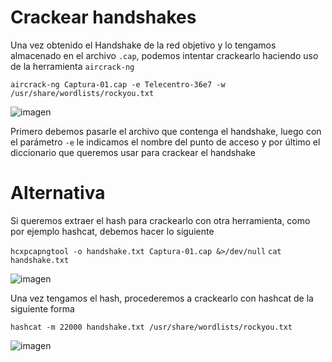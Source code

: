# Crackear handshakes

Una vez obtenido el Handshake de la red objetivo y lo tengamos almacenado en el archivo `.cap`, podemos intentar crackearlo haciendo uso de la herramienta `aircrack-ng`

`aircrack-ng Captura-01.cap -e Telecentro-36e7 -w /usr/share/wordlists/rockyou.txt`

![imagen](https://github.com/user-attachments/assets/b70b2274-ceb4-48c8-b3c6-450c5df5b1ba)

Primero debemos pasarle el archivo que contenga el handshake, luego con el parámetro `-e` le indicamos el nombre del punto de acceso y por último el diccionario que queremos usar para crackear el handshake

# Alternativa

Si queremos extraer el hash para crackearlo con otra herramienta, como por ejemplo hashcat, debemos hacer lo siguiente

`hcxpcapngtool -o handshake.txt Captura-01.cap &>/dev/null`
`cat handshake.txt`

![imagen](https://github.com/user-attachments/assets/5c66b80a-e3d6-48ee-bb88-601b9407c530)

Una vez tengamos el hash, procederemos a crackearlo con hashcat de la siguiente forma

`hashcat -m 22000 handshake.txt /usr/share/wordlists/rockyou.txt`

![imagen](https://github.com/user-attachments/assets/c7b7a8bb-f058-4dfa-8f0a-ead82c7430f2)

